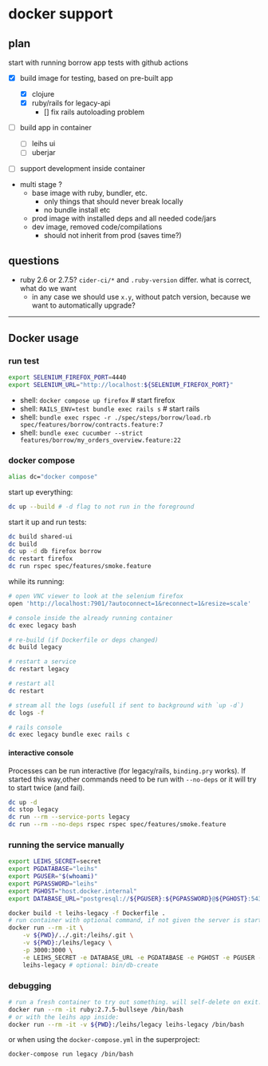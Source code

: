 # docker support

## plan

start with running borrow app tests with github actions

- [x] build image for testing, based on pre-built app
  - [x] clojure
  - [x] ruby/rails for legacy-api
    - [] fix rails autoloading problem
- [ ] build app in container

  - [ ] leihs ui
  - [ ] uberjar

- [ ] support development inside container

- multi stage ?
  - base image with ruby, bundler, etc.
    - only things that should never break locally
    - no bundle install etc
  - prod image with installed deps and all needed code/jars
  - dev image, removed code/compilations
    - should not inherit from prod (saves time?)

## questions

- ruby 2.6 or 2.7.5? `cider-ci/*` and `.ruby-version` differ. what is correct, what do we want
  - in any case we should use `x.y`, without patch version, because we want to automatically upgrade?

---

## Docker usage

### run test

```bash
export SELENIUM_FIREFOX_PORT=4440
export SELENIUM_URL="http://localhost:${SELENIUM_FIREFOX_PORT}"
```

- shell: `docker compose up firefox` # start firefox
- shell: `RAILS_ENV=test bundle exec rails s` # start rails
- shell: `bundle exec rspec -r ./spec/steps/borrow/load.rb spec/features/borrow/contracts.feature:7`
- shell: `bundle exec cucumber --strict features/borrow/my_orders_overview.feature:22`

### docker compose

```bash
alias dc="docker compose"
```

start up everything:

```bash
dc up --build # -d flag to not run in the foreground
```

start it up and run tests:

```bash
dc build shared-ui
dc build
dc up -d db firefox borrow
dc restart firefox
dc run rspec spec/features/smoke.feature
```

while its running:

```bash
# open VNC viewer to look at the selenium firefox
open 'http://localhost:7901/?autoconnect=1&reconnect=1&resize=scale'

# console inside the already running container
dc exec legacy bash

# re-build (if Dockerfile or deps changed)
dc build legacy

# restart a service
dc restart legacy

# restart all
dc restart

# stream all the logs (usefull if sent to background with `up -d`)
dc logs -f

# rails console
dc exec legacy bundle exec rails c
```

#### interactive console

Processes can be run interactive (for legacy/rails, `binding.pry` works).
If started this way,other commands need to be run with `--no-deps` or it will try to start twice (and fail).

```bash
dc up -d
dc stop legacy
dc run --rm --service-ports legacy
dc run --rm --no-deps rspec rspec spec/features/smoke.feature
```

### running the service manually

```bash
export LEIHS_SECRET=secret
export PGDATABASE="leihs"
export PGUSER="$(whoami)"
export PGPASSWORD="leihs"
export PGHOST="host.docker.internal"
export DATABASE_URL="postgresql://${PGUSER}:${PGPASSWORD}@${PGHOST}:5432/${PGDATABASE}?max-pool-size=5"

docker build -t leihs-legacy -f Dockerfile .
# run container with optional command, if not given the server is started
docker run --rm -it \
    -v ${PWD}/../.git:/leihs/.git \
    -v ${PWD}:/leihs/legacy \
    -p 3000:3000 \
    -e LEIHS_SECRET -e DATABASE_URL -e PGDATABASE -e PGHOST -e PGUSER -e PGPASSWORD \
    leihs-legacy # optional: bin/db-create
```

### debugging

```bash
# run a fresh container to try out something. will self-delete on exit.
docker run --rm -it ruby:2.7.5-bullseye /bin/bash
# or with the leihs app inside:
docker run --rm -it -v ${PWD}:/leihs/legacy leihs-legacy /bin/bash
```

or when using the `docker-compose.yml` in the superproject:

```bash
docker-compose run legacy /bin/bash
```
